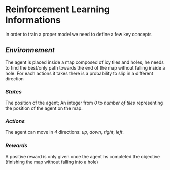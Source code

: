 # **Reinforcement Learning Informations**

In order to train a proper model we need to define a few key concepts

## ***Environnement***
The agent is placed inside a map composed of icy tiles and holes, he needs to find the best/only path towards the end of the map without falling inside a hole. For each actions it takes there is a probability to slip in a different direction
### _States_
The position of the agent; An integer from _0_ to _number of tiles_ representing the position of the agent on the map.
### _Actions_
The agent can move in _4_ directions: _up_, _down_, _right_, _left_.
### _Rewards_
A positive reward is only given once the agent hs completed the objective (finishing the map without falling into a hole)
